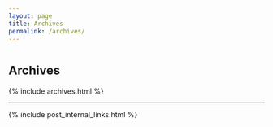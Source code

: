 ```yaml
---
layout: page
title: Archives
permalink: /archives/
---
```


<h1><small>Archives</small></h1>

{% include archives.html %}

---

{% include post_internal_links.html %}
